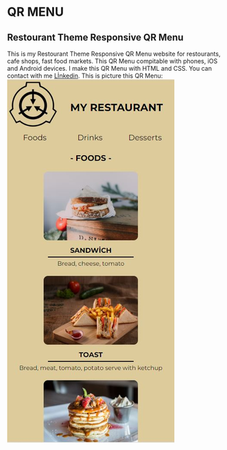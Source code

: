 # QR MENU
## Restourant Theme Responsive QR Menu
This is my Restourant Theme Responsive QR Menu website for restourants, cafe shops, fast food markets. This QR Menu compitable with phones, iOS and Android devices.
I make this QR Menu with HTML and CSS. You can contact with me [Lİnkedin](https://www.linkedin.com/in/ahmet-faruk-donmez/).
This is picture this QR Menu:
![Photo](images/readme-img/readme1.JPG)

